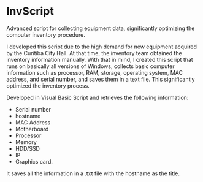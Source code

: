 # InvScript
Advanced script for collecting equipment data, significantly optimizing the computer inventory procedure.  


I developed this script due to the high demand for new equipment acquired by the Curitiba City Hall. At that time, the inventory team obtained the inventory information manually. With that in mind, I created this script that runs on basically all versions of Windows, collects basic computer information such as processor, RAM, storage, operating system, MAC address, and serial number, and saves them in a text file. This significantly optimized the inventory process.

Developed in Visual Basic Script and retrieves the following information: 
- Serial number
- hostname
- MAC Address
- Motherboard
- Processor
- Memory
- HDD/SSD
- IP
- Graphics card.

It saves all the information in a .txt file with the hostname as the title.
